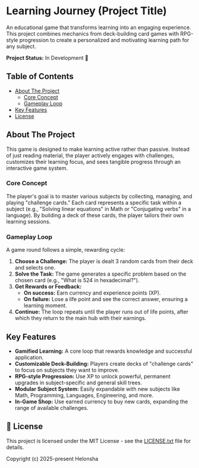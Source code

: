 # Learning Journey (Project Title)

An educational game that transforms learning into an engaging experience. This project combines mechanics from deck-building card games with RPG-style progression to create a personalized and motivating learning path for any subject.

**Project Status:** In Development 🚧

## Table of Contents

- [About The Project](#about-the-project)
  - [Core Concept](#core-concept)
  - [Gameplay Loop](#gameplay-loop)
- [Key Features](#key-features)
- [License](#license)

## About The Project

This game is designed to make learning active rather than passive. Instead of just reading material, the player actively engages with challenges, customizes their learning focus, and sees tangible progress through an interactive game system.

### Core Concept

The player's goal is to master various subjects by collecting, managing, and playing "challenge cards." Each card represents a specific task within a subject (e.g., "Solving linear equations" in Math or "Conjugating verbs" in a language). By building a deck of these cards, the player tailors their own learning sessions.

### Gameplay Loop

A game round follows a simple, rewarding cycle:

1.  **Choose a Challenge:** The player is dealt 3 random cards from their deck and selects one.
2.  **Solve the Task:** The game generates a specific problem based on the chosen card (e.g., "What is 524 in hexadecimal?").
3.  **Get Rewards or Feedback:**
    - **On success:** Earn currency and experience points (XP).
    - **On failure:** Lose a life point and see the correct answer, ensuring a learning moment.
4.  **Continue:** The loop repeats until the player runs out of life points, after which they return to the main hub with their earnings.

## Key Features

-   **Gamified Learning:** A core loop that rewards knowledge and successful application.
-   **Customizable Deck-Building:** Players create decks of "challenge cards" to focus on subjects they want to improve.
-   **RPG-style Progression:** Use XP to unlock powerful, permanent upgrades in subject-specific and general skill trees.
-   **Modular Subject System:** Easily expandable with new subjects like Math, Programming, Languages, Engineering, and more.
-   **In-Game Shop:** Use earned currency to buy new cards, expanding the range of available challenges.

## 📑 License

This project is licensed under the MIT License - see the [LICENSE.txt](LICENSE.txt) file for details.

Copyright (c) 2025-present Helonsha

